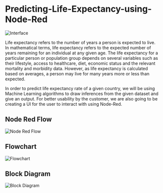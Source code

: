 # Predicting-Life-Expectancy-using-Node-Red


![Interface](https://user-images.githubusercontent.com/62502391/84795163-c211c380-b014-11ea-99e0-e563218082e9.PNG)


Life expectancy refers to the number of years a person is expected to live. In mathematical terms, life expectancy refers to the expected number of years remaining for an individual at any given age. The life expectancy for a particular person or population group depends on several variables such as their lifestyle, access to healthcare, diet, economic status and the relevant mortality and morbidity data. However, as life expectancy is calculated based on averages, a person may live for many years more or less than expected. 

In order to predict life expectancy rate of a given country, we will be using Machine Learning algorithms to draw inferences from the given dataset and give an output. For better usability by the customer, we are also going to be creating a UI for the user to interact with using Node-Red.

## Node Red Flow
![Node Red Flow](https://user-images.githubusercontent.com/62502391/84795920-b5419f80-b015-11ea-93cd-4f21c785ff2f.PNG)


## Flowchart
![Flowchart](https://user-images.githubusercontent.com/62502391/84795583-53813580-b015-11ea-9728-52a9072430b3.png)


## Block Diagram
![Block Diagram](https://user-images.githubusercontent.com/62502391/84795521-3e0c0b80-b015-11ea-8f0a-24ca55790d45.png)



